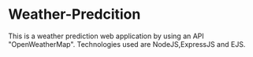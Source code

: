 # Weather-Predcition
This is a weather prediction web application by using an API "OpenWeatherMap". Technologies used are NodeJS,ExpressJS and EJS.
